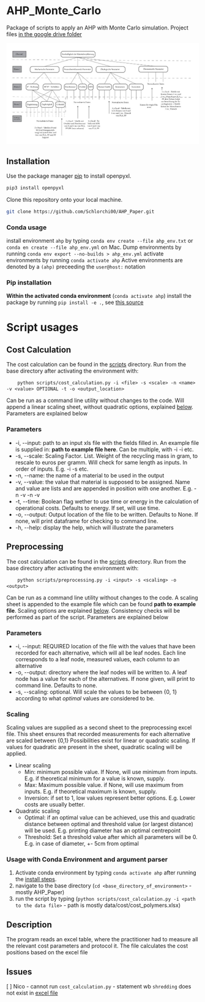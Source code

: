# AHP_Monte_Carlo

Package of scripts to apply an AHP with Monte Carlo simulation. Project files [in the google drive folder](https://drive.google.com/drive/folders/17u5-oOsBx12wAZ7zGiRGsdAQbPqbG3Fh)

![Description of the image of the AHP structure](./docs/cost_model.jpg)

## Installation

Use the package manager [pip](https://pip.pypa.io/en/stable/) to install openpyxl.

```bash
pip3 install openpyxl
```

Clone this repository onto your local machine.

```bash
git clone https://github.com/Schlorchi00/AHP_Paper.git
```

### Conda usage
install environment `ahp` by typing `conda env create --file ahp_env.txt` or `conda en create --file ahp_env.yml` on Mac.
Dump environments by running `conda env export --no-builds > ahp_env.yml`
activate environments by running `conda activate ahp`
Active environments are denoted by a `(ahp)` preceeding the `user@host:` notation

### Pip installation
**Within the activated conda environment** (`conda activate ahp`)
install the package by running `pip install -e .`, see [this source](https://goodresearch.dev/setup.html#pip-install-your-package)

# Script usages
## Cost Calculation
The cost calculation can be found in the [scripts](./scripts/cost_calculation.py) directory.
Run from the base directory after activating the environment with:
```
    python scripts/cost_calculation.py -i <file> -s <scale> -n <name> -v <value> OPTIONAL -t -o <output_location>
```
Can be run as a command line utility without changes to the code. Will append a linear scaling sheet, without quadratic options, explained [below](#scaling). 
Parameters are explained below

### Parameters

* -i, --input: path to an input xls file with the fields filled in. An example file is supplied in: **path to example file here**. Can be multiple, with -i <file1> -i <file2> etc. 
* -s, --scale: Scaling Factor. List. Weight of the recycling mass in gram, to rescale to euros per gramm. Will check for same length as inputs. In order of inputs. E.g. -i <file1> -s <scale1> etc. 
* -n, --name: the name of a material to be used in the output
* -v, --value: the value that material is supposed to be assigned. Name and value are lists and are appended in position with one another. E.g. -n <Material1> -v <Value1> -n <Material2> -v <Value2>
* -t, --time: Boolean flag wether to use time or energy in the calculation of operational costs. Defaults to energy. If set, will use time.
* -o, --output: Output location of the file to be written. Defaults to None. If none, will print dataframe for checking to command line.
* -h, --help: display the help, which will illustrate the parameters 

## Preprocessing
The cost calculation can be found in the [scripts](./scripts/preprocessing.py) directory.
Run from the base directory after activating the environment with:
```
    python scripts/preprocessing.py -i <input> -s <scaling> -o <output>
```
Can be run as a command line utility without changes to the code.
A scaling sheet is appended to the example file which can be found **path to example file**. Scaling options are explained [below](#scaling).
Consistency checks will be performed as part of the script.
Parameters are explained below

### Parameters

* -i, --input: REQUIRED location of the file with the values that have been recorded for each alternative, which will all be leaf nodes. Each line corresponds to a leaf node, measured values, each column to an alternative
* -o, --output: directory where the leaf nodes will be written to. A leaf node has a value for each of the alternatives. If none given, will print to command line. Defaults to none.
* -s, --scaling: optional. Will scale the values to be between {0, 1} according to what _optimal_ values are considered to be.

### Scaling
Scaling values are supplied as a second sheet to the preprocessing excel file. This sheet ensures that recorded measurements for each alternative are scaled between {0,1}
Possibilities exist for linear or quadratic scaling. If values for quadratic are present in the sheet, quadratic scaling will be applied.
* Linear scaling
    * Min: minimum possible value. If None, will use minimum from inputs. E.g. if theoretical minimum for a value is known, supply. 
    * Max: Maximum possible value. if None, will use maximum from inputs. E.g. if theoretical maximum is known, supply. 
    * Inversion: if set to 1, low values represent better options. E.g. Lower costs are usually better. 
* Quadratic scaling
    * Optimal: if an optimal value can be achieved, use this and quadratic distance between optimal and threshold value (or largest distance) will be used. E.g. printing diameter has an optimal centrepoint 
    * Threshold: Set a threshold value after which all parameters will be 0. E.g. in case of diameter, +- 5cm from optimal


### Usage with Conda Environment and argument parser
1. Activate conda environment by typing `conda activate ahp` after running the [install steps](#conda-usage).
2. navigate to the base directory (`cd <base_directory_of_environment>` - mostly AHP_Paper)
3. run the script by typing (`python scripts/cost_calculation.py -i <path to the data file>` - path is mostly data/cost/cost_polymers.xlsx)

## Description

The program reads an excel table, where the practitioner had to measure all the relevant cost parameters and protocol it. The file calculates the cost positions based on the excel file

## Issues
[ ] Nico - cannot run `cost_calculation.py` - statement wb `shredding` does not exist in [excel file](./data/cost/cost_polymers.xlsx)